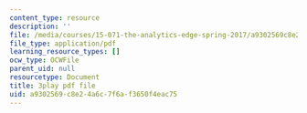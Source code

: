 ```yaml
---
content_type: resource
description: ''
file: /media/courses/15-071-the-analytics-edge-spring-2017/a9302569c8e24a6c7f6af3650f4eac75_f-EN4QySwAs.pdf
file_type: application/pdf
learning_resource_types: []
ocw_type: OCWFile
parent_uid: null
resourcetype: Document
title: 3play pdf file
uid: a9302569-c8e2-4a6c-7f6a-f3650f4eac75
---
```

